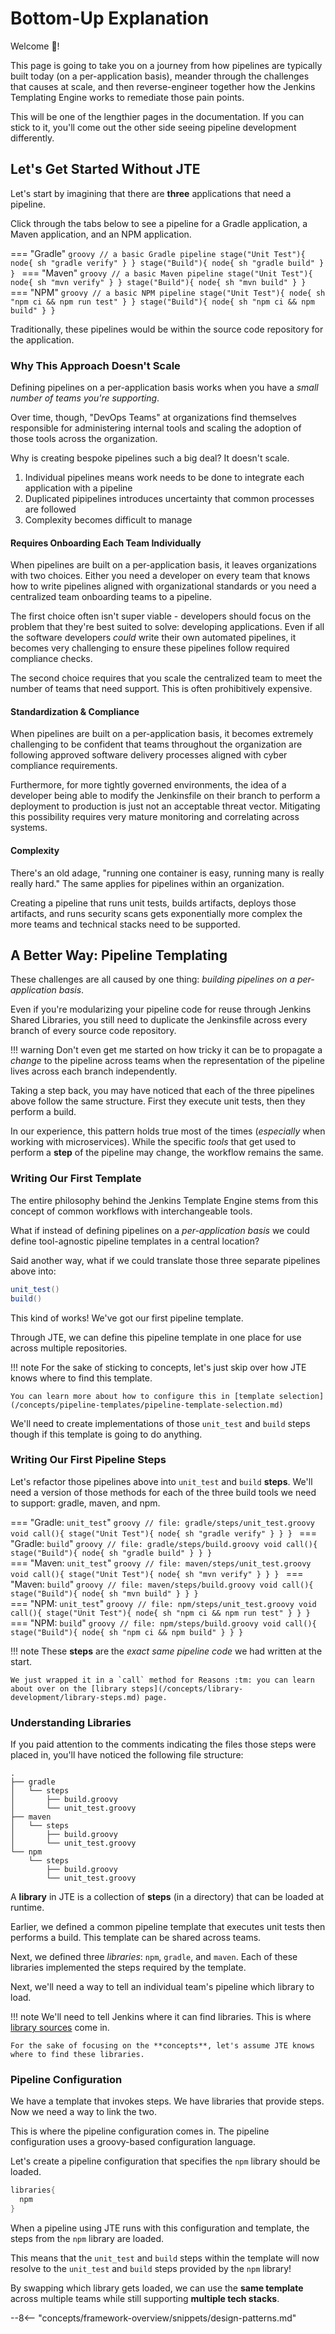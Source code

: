 # Bottom-Up Explanation

Welcome :wave:!

This page is going to take you on a journey from how pipelines are typically built today (on a per-application basis), meander through the challenges that causes at scale, and then reverse-engineer together how the Jenkins Templating Engine works to remediate those pain points. 

This will be one of the lengthier pages in the documentation.
If you can stick to it, you'll come out the other side seeing pipeline development differently.

## Let's Get Started Without JTE

Let's start by imagining that there are **three** applications that need a pipeline. 

Click through the tabs below to see a pipeline for a Gradle application, a Maven application, and an NPM application. 

=== "Gradle"
    ```groovy
    // a basic Gradle pipeline
    stage("Unit Test"){
      node{
        sh "gradle verify"
      }
    }
    stage("Build"){
      node{
        sh "gradle build"
      }
    }
    ```
=== "Maven"
    ```groovy
    // a basic Maven pipeline
    stage("Unit Test"){
      node{
        sh "mvn verify"
      }
    }
    stage("Build"){
      node{
        sh "mvn build"
      }
    }
    ```
=== "NPM"
    ```groovy
    // a basic NPM pipeline
    stage("Unit Test"){
      node{
        sh "npm ci && npm run test"
      }
    }
    stage("Build"){
      node{
        sh "npm ci && npm build"
      }
    }
    ```

Traditionally, these pipelines would be within the source code repository for the application.  

### Why This Approach Doesn't Scale

Defining pipelines on a per-application basis works when you have a *small number of teams you're supporting*. 

Over time, though, "DevOps Teams" at organizations find themselves responsible for administering internal tools and scaling the adoption of those tools across the organization. 

Why is creating bespoke pipelines such a big deal? It doesn't scale. 

1. Individual pipelines means work needs to be done to integrate each application with a pipeline
2. Duplicated pipipelines introduces uncertainty that common processes are followed
3. Complexity becomes difficult to manage  

#### Requires Onboarding Each Team Individually

When pipelines are built on a per-application basis, it leaves organizations with two choices.
Either you need a developer on every team that knows how to write pipelines aligned with organizational standards or you need a centralized team onboarding teams to a pipeline. 

The first choice often isn't super viable - developers should focus on the problem that they're best suited to solve: developing applications. 
Even if all the software developers *could* write their own automated pipelines, it becomes very challenging to ensure these pipelines follow required compliance checks.

The second choice requires that you scale the centralized team to meet the number of teams that need support.
This is often prohibitively expensive.

#### Standardization & Compliance

When pipelines are built on a per-application basis, it becomes extremely challenging to be confident that teams throughout the organization are following approved software delivery processes aligned with cyber compliance requirements. 

Furthermore, for more tightly governed environments, the idea of a developer being able to modify the Jenkinsfile on their branch to perform a deployment to production is just not an acceptable threat vector.
Mitigating this possibility requires very mature monitoring and correlating across systems. 

#### Complexity

There's an old adage, "running one container is easy, running many is really really hard."
The same applies for pipelines within an organization. 

Creating a pipeline that runs unit tests, builds artifacts, deploys those artifacts, and runs security scans gets exponentially more complex the more teams and technical stacks need to be supported.

## A Better Way: Pipeline Templating

These challenges are all caused by one thing: *building pipelines on a per-application basis*.

Even if you're modularizing your pipeline code for reuse through Jenkins Shared Libraries, you still need to duplicate the Jenkinsfile across every branch of every source code repository. 

!!! warning 
    Don't even get me started on how tricky it can be to propagate a *change* to the pipeline across teams when the representation of the pipeline lives across each branch independently.

Taking a step back, you may have noticed that each of the three pipelines above follow the same structure.
First they execute unit tests, then they perform a build. 

In our experience, this pattern holds true most of the times (*especially* when working with microservices).
While the specific *tools* that get used to perform a **step** of the pipeline may change, the workflow remains the same. 

### Writing Our First Template

The entire philosophy behind the Jenkins Template Engine stems from this concept of common workflows with interchangeable tools. 

What if instead of defining pipelines on a *per-application basis* we could define tool-agnostic pipeline templates in a central location? 

Said another way, what if we could translate those three separate pipelines above into:

```groovy
unit_test()
build()
```

This kind of works! 
We've got our first pipeline template.

Through JTE, we can define this pipeline template in one place for use across multiple repositories. 

!!! note
    For the sake of sticking to concepts, let's just skip over how JTE knows where to find this template. 

    You can learn more about how to configure this in [template selection](/concepts/pipeline-templates/pipeline-template-selection.md)


We'll need to create implementations of those `unit_test` and `build` steps though if this template is going to do anything.

### Writing Our First Pipeline Steps

Let's refactor those pipelines above into `unit_test` and `build` **steps**.
We'll need a version of those methods for each of the three build tools we need to support: gradle, maven, and npm. 

=== "Gradle: `unit_test`"
    ```groovy
    // file: gradle/steps/unit_test.groovy
    void call(){
      stage("Unit Test"){
        node{
          sh "gradle verify"
        }
      }
    }
    ```
=== "Gradle: `build`"
    ```groovy
    // file: gradle/steps/build.groovy
    void call(){
      stage("Build"){
        node{
          sh "gradle build"
        }
      }
    }
    ```
<br>
=== "Maven: `unit_test`"
    ```groovy
    // file: maven/steps/unit_test.groovy
    void call(){
      stage("Unit Test"){
        node{
          sh "mvn verify"
        }
      }
    }
    ```
=== "Maven: `build`"
    ```groovy
    // file: maven/steps/build.groovy
    void call(){
      stage("Build"){
        node{
          sh "mvn build"
        }
      }
    }
    ```
<br>
=== "NPM: `unit_test`"
    ```groovy
    // file: npm/steps/unit_test.groovy
    void call(){
      stage("Unit Test"){
        node{
          sh "npm ci && npm run test"
        }
      }
    }
    ```
=== "NPM: `build`"
    ```groovy
    // file: npm/steps/build.groovy
    void call(){
      stage("Build"){
        node{
          sh "npm ci && npm build"
        }
      }
    }
    ```

!!! note
    These **steps** are the *exact same pipeline code* we had written at the start.
    
    We just wrapped it in a `call` method for Reasons :tm: you can learn about over on the [library steps](/concepts/library-development/library-steps.md) page.

### Understanding Libraries

If you paid attention to the comments indicating the files those steps were placed in, you'll have noticed the following file structure: 

```
.
├── gradle
│   └── steps
│       ├── build.groovy
│       └── unit_test.groovy
├── maven
│   └── steps
│       ├── build.groovy
│       └── unit_test.groovy
└── npm
    └── steps
        ├── build.groovy
        └── unit_test.groovy
```

A **library** in JTE is a collection of **steps** (in a directory) that can be loaded at runtime.

Earlier, we defined a common pipeline template that executes unit tests then performs a build.
This template can be shared across teams. 

Next, we defined three *libraries*: `npm`, `gradle`, and `maven`. 
Each of these libraries implemented the steps required by the template. 

Next, we'll need a way to tell an individual team's pipeline which library to load. 

!!! note
    We'll need to tell Jenkins where it can find libraries.
    This is where [library sources](/concepts/library-development/library-source.md) come in.
    
    For the sake of focusing on the **concepts**, let's assume JTE knows where to find these libraries.

### Pipeline Configuration

We have a template that invokes steps.
We have libraries that provide steps. 
Now we need a way to link the two. 

This is where the pipeline configuration comes in.
The pipeline configuration uses a groovy-based configuration language.

Let's create a pipeline configuration that specifies the `npm` library should be loaded. 

```groovy
libraries{
  npm
}
```

When a pipeline using JTE runs with this configuration and template, the steps from the `npm` library are loaded. 

This means that the `unit_test` and `build` steps within the template will now resolve to the `unit_test` and `build` steps provided by the `npm` library!

By swapping which library gets loaded, we can use the **same template** across multiple teams while still supporting **multiple tech stacks**. 

--8<-- "concepts/framework-overview/snippets/design-patterns.md"